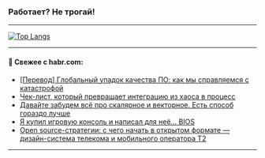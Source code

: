 ### Работает? Не трогай!

---
<!--
#### 🛠️ Technical stack:

![Java](https://img.shields.io/badge/Java-informational?logo=Oracle&style=flat&logoColor=white&color=FF4500)
![Kotlin](https://img.shields.io/badge/Kotlin-informational?logo=Kotlin&style=flat&logoColor=white&color=774D97)
![TS](https://img.shields.io/badge/TypeScript-informational?logo=typeScript&style=flat&logoColor=black&color=017acc)
![Python](https://img.shields.io/badge/Python-informational?logo=Python&style=flat&logoColor=black&color=ffdd54) <br>
![Spring](https://img.shields.io/badge/Spring-informational?logo=Spring&style=flat&logoColor=white&color=6DB33F) 
![SpringBoot](https://img.shields.io/badge/SpringBoot-informational?logo=SpringBoot&style=flat&logoColor=white&color=6DB33F)
![Nest](https://img.shields.io/badge/NestJS-informational?logo=NestJS&style=flat&logoColor=white&color=E0234E) 
![NodeJS](https://img.shields.io/badge/NodeJS-informational?logo=node.js&style=flat&logoColor=white&color=70A760)<br>
![PostgreSQL](https://img.shields.io/badge/PostgreSQL-informational?logo=PostgreSQL&style=flat&logoColor=white&color=DAA520)
![MongoDB](https://img.shields.io/badge/MongoDB-informational?logo=MongoDB&style=flat&logoColor=white&color=870000)
![Apache](https://img.shields.io/badge/Apache-informational?logo=apache&style=flat&logoColor=white&color=f74e28)

___ 
-->

<!--- #### 🛠️ : --->

[![Top Langs](https://github-readme-stats-82jvfl3w3-advtsettinggmailcoms-projects.vercel.app/api/top-langs/?username=zloylis&langs_count=10&hide_title=true&title_color=e6edf3&size_weight=0.5&count_weight=0.5&layout=compact&hide_progress=true&hide_border=true&theme=dracula&hide=css,makefile,cmake)](https://github.com/zloylis)

<!---


####  :octocat:&nbsp;&nbsp; Статистика:

![GitHub stats](https://github-readme-stats-u2qms2cxw-advtsettinggmailcoms-projects.vercel.app/api?username=zloylis&show_icons=true&hide_border=true&theme=dracula&title_color=e6edf3&include_all_commits=true&count_private=true&hide_rank=false&hide_title=true&rank_icon=github)
-->
---

#### 💬 Свежее с habr.com:

<!-- BLOG-POST-LIST:START -->
- [[Перевод] Глобальный упадок качества ПО: как мы справляемся с катастрофой](https://habr.com/ru/companies/ruvds/articles/959262/?utm_source=habrahabr&utm_medium=rss&utm_campaign=959262)
- [Чек-лист, который превращает интеграцию из хаоса в процесс](https://habr.com/ru/articles/960234/?utm_source=habrahabr&utm_medium=rss&utm_campaign=960234)
- [Давайте забудем всё про скалярное и векторное. Есть способ гораздо лучше](https://habr.com/ru/articles/960192/?utm_source=habrahabr&utm_medium=rss&utm_campaign=960192)
- [Я купил игровую консоль и написал для неё… BIOS](https://habr.com/ru/companies/timeweb/articles/959694/?utm_source=habrahabr&utm_medium=rss&utm_campaign=959694)
- [Open source-стратегии: с чего начать в открытом формате — дизайн-система телекома и мобильного оператора T2](https://habr.com/ru/articles/959226/?utm_source=habrahabr&utm_medium=rss&utm_campaign=959226)
<!-- BLOG-POST-LIST:END -->

---
